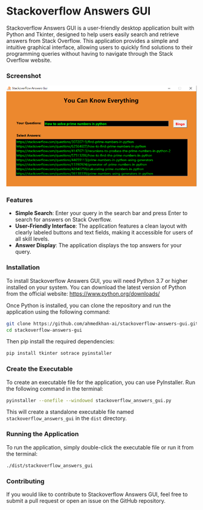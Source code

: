 # Stackoverflow Answers GUI
Stackoverflow Answers GUI is a user-friendly desktop application built with Python and Tkinter, designed to help users easily search and retrieve answers from Stack Overflow. This application provides a simple and intuitive graphical interface, allowing users to quickly find solutions to their programming queries without having to navigate through the Stack Overflow website.

### Screenshot
![Stackoverflow Answers GUI](./screenshots/thumbnails.png)

### Features
- **Simple Search**: Enter your query in the search bar and press Enter to search for answers on Stack Overflow.
- **User-Friendly Interface**: The application features a clean layout with clearly labeled buttons and text fields, making it accessible for users of all skill levels.
- **Answer Display**: The application displays the top answers for your query.

### Installation
To install Stackoverflow Answers GUI, you will need Python 3.7 or higher installed on your system. You can download the latest version of Python from the official website: https://www.python.org/downloads/

Once Python is installed, you can clone the repository and run the application using the following command:

```bash
git clone https://github.com/ahmedkhan-ai/stackoverflow-answers-gui.git
cd stackoverflow-answers-gui
```

Then pip install the required dependencies:

```bash
pip install tkinter sotrace pyinstaller
```

### Create the Executable
To create an executable file for the application, you can use PyInstaller. Run the following command in the terminal:

```bash
pyinstaller --onefile --windowed stackoverflow_answers_gui.py
```

This will create a standalone executable file named `stackoverflow_answers_gui` in the `dist` directory.

### Running the Application
To run the application, simply double-click the executable file or run it from the terminal:

```bash
./dist/stackoverflow_answers_gui
```

### Contributing
If you would like to contribute to Stackoverflow Answers GUI, feel free to submit a pull request or open an issue on the GitHub repository.

